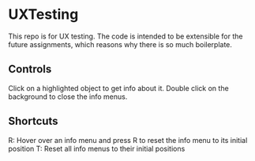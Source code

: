 # UXTesting
This repo is for UX testing. The code is intended to be extensible for the future assignments, which reasons why there is so much boilerplate.

## Controls
Click on a highlighted object to get info about it.
Double click on the background to close the info menus.

## Shortcuts

R: Hover over an info menu and press R to reset the info menu to its initial position
T: Reset all info menus to their initial positions
